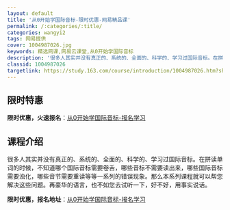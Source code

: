 ```yaml
---
layout: default
title: '从0开始学国际音标-限时优惠-网易精品课'
permalink: /:categories/:title/
categories: wangyi2
tags: 网易提供
cover: 1004987026.jpg
keywords: 精选网课,网易云课堂,从0开始学国际音标
description: '很多人其实并没有真正的、系统的、全面的、科学的、学习过国际音标。在拼读单词的时候，不知道哪个国际音标需要卷舌，哪些音标不'
classid: 1004987026
targetlink: https://study.163.com/course/introduction/1004987026.htm?share=1&shareId=1025206652&utm_campaign=share&utm_medium=iphoneShare&utm_source=&utm_u=1025206652
---
```


## 限时特惠

**限时优惠，火速报名**：[从0开始学国际音标-报名学习](https://study.163.com/course/introduction/1004987026.htm?share=1&shareId=1025206652&utm_campaign=share&utm_medium=iphoneShare&utm_source=&utm_u=1025206652)

## 课程介绍

很多人其实并没有真正的、系统的、全面的、科学的、学习过国际音标。在拼读单词的时候，不知道哪个国际音标需要卷舌，哪些音标不需要读出来，哪些国际音标需要浊化，哪些音节需要重读等等一系列的错误现象。那么本系列课程就可以帮您解决这些问题。再豪华的语言，也不如您去试听一下，好不好，用事实说话。

**限时优惠，报名地址**：[从0开始学国际音标-报名学习](https://study.163.com/course/introduction/1004987026.htm?share=1&shareId=1025206652&utm_campaign=share&utm_medium=iphoneShare&utm_source=&utm_u=1025206652)

